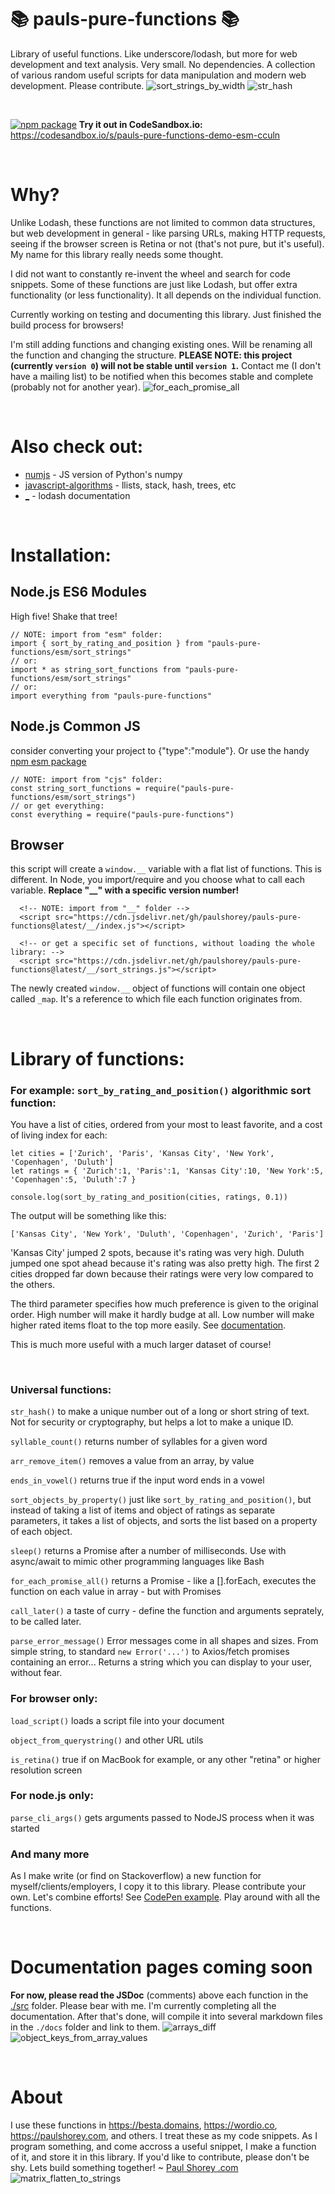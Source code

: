 # 📚 pauls-pure-functions 📚

Library of useful functions. Like underscore/lodash, but more for web development and text analysis. Very small. No dependencies. A collection of various random useful scripts for data manipulation and modern web development. Please contribute.
![sort_strings_by_width](docs/examples/sort_strings_by_width.png)
![str_hash](docs/examples/str_hash.png)

<p>&nbsp;</p>

[![npm package](https://img.shields.io/npm/v/pauls-pure-functions.svg)](https://www.npmjs.com/package/pauls-pure-functions)
**Try it out in CodeSandbox.io:** \
https://codesandbox.io/s/pauls-pure-functions-demo-esm-cculn

<p>&nbsp;</p>

# Why?

Unlike Lodash, these functions are not limited to common data structures, but web development in general - like parsing URLs, making HTTP requests, seeing if the browser screen is Retina or not (that's not pure, but it's useful). My name for this library really needs some thought.

I did not want to constantly re-invent the wheel and search for code snippets. Some of these functions are just like Lodash, but offer extra functionality (or less functionality). It all depends on the individual function.

Currently working on testing and documenting this library. Just finished the build process for browsers!

I'm still adding functions and changing existing ones. Will be renaming all the function and changing the structure. **PLEASE NOTE: this project (currently `version 0`) will not be stable until `version 1`.** Contact me (I don't have a mailing list) to be notified when this becomes stable and complete (probably not for another year).
![for_each_promise_all](docs/examples/for_each_promise_all.png)

<p>&nbsp;</p>

# Also check out:

- <a href="https://github.com/nicolaspanel/numjs" target="_blank">numjs</a> - JS version of Python's numpy
- <a href="https://github.com/trekhleb/javascript-algorithms" target="_blank">javascript-algorithms</a> - llists, stack, hash, trees, etc
- <a href="https://lodash.com/docs/4.17.15" target="_blank">\_</a> - lodash documentation
<p>&nbsp;</p>

# Installation:

## Node.js ES6 Modules

High five! Shake that tree!

```
// NOTE: import from "esm" folder:
import { sort_by_rating_and_position } from "pauls-pure-functions/esm/sort_strings"
// or:
import * as string_sort_functions from "pauls-pure-functions/esm/sort_strings"
// or:
import everything from "pauls-pure-functions"
```

## Node.js Common JS

consider converting your project to {"type":"module"}. Or use the handy [npm esm package](https://www.npmjs.com/package/esm)

```
// NOTE: import from "cjs" folder:
const string_sort_functions = require("pauls-pure-functions/esm/sort_strings")
// or get everything:
const everything = require("pauls-pure-functions")
```

## Browser

this script will create a `window.__` variable with a flat list of functions. This is different. In Node, you import/require and you choose what to call each variable. **Replace "\_\_" with a specific version number!**

```
  <!-- NOTE: import from "__" folder -->
  <script src="https://cdn.jsdelivr.net/gh/paulshorey/pauls-pure-functions@latest/__/index.js"></script>

  <!-- or get a specific set of functions, without loading the whole library: -->
  <script src="https://cdn.jsdelivr.net/gh/paulshorey/pauls-pure-functions@latest/__/sort_strings.js"></script>
```

The newly created `window.__` object of functions will contain one object called `_map`. It's a reference to which file each function originates from.

<p>&nbsp;</p>

# Library of functions:

### For example: `sort_by_rating_and_position()` algorithmic sort function:

You have a list of cities, ordered from your most to least favorite, and a cost of living index for each:

```
let cities = ['Zurich', 'Paris', 'Kansas City', 'New York', 'Copenhagen', 'Duluth']
let ratings = { 'Zurich':1, 'Paris':1, 'Kansas City':10, 'New York':5, 'Copenhagen':5, 'Duluth':7 }

console.log(sort_by_rating_and_position(cities, ratings, 0.1))
```

The output will be something like this:

```
['Kansas City', 'New York', 'Duluth', 'Copenhagen', 'Zurich', 'Paris']
```

'Kansas City' jumped 2 spots, because it's rating was very high. Duluth jumped one spot ahead because it's rating was also pretty high. The first 2 cities dropped far down because their ratings were very low compared to the others.

The third parameter specifies how much preference is given to the original order. High number will make it hardly budge at all. Low number will make higher rated items float to the top more easily. See [documentation](#documentation-coming-soon).

This is much more useful with a much larger dataset of course!

<p>&nbsp;</p>

### Universal functions:

`str_hash()` to make a unique number out of a long or short string of text. Not for security or cryptography, but helps a lot to make a unique ID.

`syllable_count()` returns number of syllables for a given word

`arr_remove_item()` removes a value from an array, by value

`ends_in_vowel()` returns true if the input word ends in a vowel

`sort_objects_by_property()` just like `sort_by_rating_and_position()`, but instead of taking a list of items and object of ratings as separate parameters, it takes a list of objects, and sorts the list based on a property of each object.

`sleep()` returns a Promise after a number of milliseconds. Use with async/await to mimic other programming languages like Bash

`for_each_promise_all()` returns a Promise - like a [].forEach, executes the function on each value in array - but with Promises

`call_later()` a taste of curry - define the function and arguments seprately, to be called later.

`parse_error_message()` Error messages come in all shapes and sizes. From simple string, to standard `new Error('...')` to Axios/fetch promises containing an error... Returns a string which you can display to your user, without fear.

### For browser only:

`load_script()` loads a script file into your document

`object_from_querystring()` and other URL utils

`is_retina()` true if on MacBook for example, or any other "retina" or higher resolution screen

### For node.js only:

`parse_cli_args()` gets arguments passed to NodeJS process when it was started

### And many more

As I make write (or find on Stackoverflow) a new function for myself/clients/employers, I copy it to this library. Please contribute your own. Let's combine efforts!
See [CodePen example](https://codepen.io/paulshorey/pen/bGweWaB?editors=0012). Play around with all the functions.

<p>&nbsp;</p>

# Documentation pages coming soon

**For now, please read the JSDoc** (comments) above each function in the [./src](https://github.com/paulshorey/pauls-pure-functions/tree/main/src) folder. Please bear with me. I'm currently completing all the documentation. After that's done, will compile it into several markdown files in the `./docs` folder and link to them.
![arrays_diff](docs/examples/arrays_diff2.png)
![object_keys_from_array_values](docs/examples/object_keys_from_array_values2.png)

<p>&nbsp;</p>

# About

I use these functions in https://besta.domains, https://wordio.co, https://paulshorey.com, and others. I treat these as my code snippets. As I program something, and come accross a useful snippet, I make a function of it, and store it in this library. If you'd like to contribute, please don't be shy. Lets build something together! ~ [Paul Shorey .com](https://paulshorey.com)
![matrix_flatten_to_strings](docs/examples/matrix_flatten_to_strings3.png)

